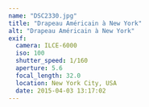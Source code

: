 ```yaml
---
name: "DSC2330.jpg"
title: "Drapeau Américain à New York"
alt: "Drapeau Américain à New York"
exif:
  camera: ILCE-6000
  iso: 100
  shutter_speed: 1/160
  aperture: 5.6
  focal_length: 32.0
  location: New York City, USA
  date: 2015-04-03 13:17:02
---
```


